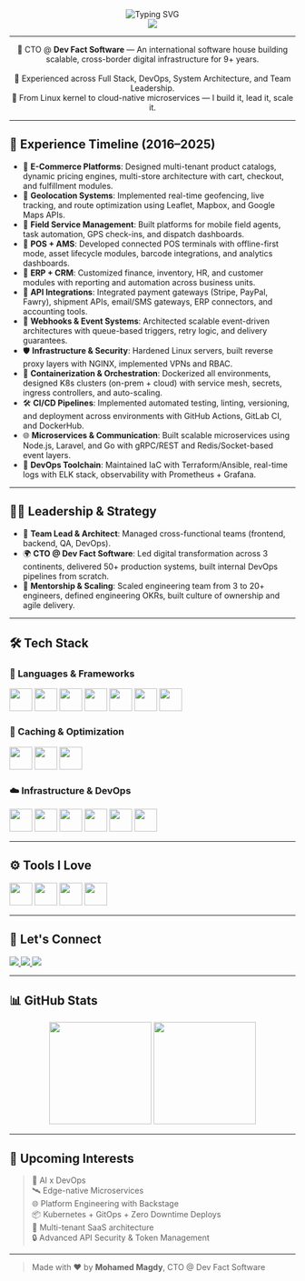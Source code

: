 <!-- README.md -->

<div align="center">
  <img src="https://readme-typing-svg.demolab.com?font=Fira+Code&size=24&duration=4000&pause=1000&color=00F7FF&center=true&vCenter=true&multiline=true&width=800&height=80&lines=Hi+there+%F0%9F%91%8B;I'm+Mohamed+Magdy+%7C+CTO+%7C+Full-Stack+Dev+%7C+DevOps+Architect" alt="Typing SVG" />
</div>

<div align="center">
  <img src="https://visitor-badge.laobi.icu/badge?page_id=mgdym7md.mgdym7md" />
</div>

---

<p align="center">
🚀 CTO @ <strong>Dev Fact Software</strong> — An international software house building scalable, cross-border digital infrastructure for 9+ years.
<br><br>
🧠 Experienced across Full Stack, DevOps, System Architecture, and Team Leadership.
<br>
🎯 From Linux kernel to cloud-native microservices — I build it, lead it, scale it.
</p>

---

## 🧭 Experience Timeline (2016–2025)

- 🛒 **E-Commerce Platforms**: Designed multi-tenant product catalogs, dynamic pricing engines, multi-store architecture with cart, checkout, and fulfillment modules.
- 📍 **Geolocation Systems**: Implemented real-time geofencing, live tracking, and route optimization using Leaflet, Mapbox, and Google Maps APIs.
- 🧰 **Field Service Management**: Built platforms for mobile field agents, task automation, GPS check-ins, and dispatch dashboards.
- 🏪 **POS + AMS**: Developed connected POS terminals with offline-first mode, asset lifecycle modules, barcode integrations, and analytics dashboards.
- 🧮 **ERP + CRM**: Customized finance, inventory, HR, and customer modules with reporting and automation across business units.
- 🔌 **API Integrations**: Integrated payment gateways (Stripe, PayPal, Fawry), shipment APIs, email/SMS gateways, ERP connectors, and accounting tools.
- 🧾 **Webhooks & Event Systems**: Architected scalable event-driven architectures with queue-based triggers, retry logic, and delivery guarantees.
- 🛡️ **Infrastructure & Security**: Hardened Linux servers, built reverse proxy layers with NGINX, implemented VPNs and RBAC.
- 🐳 **Containerization & Orchestration**: Dockerized all environments, designed K8s clusters (on-prem + cloud) with service mesh, secrets, ingress controllers, and auto-scaling.
- 🛠️ **CI/CD Pipelines**: Implemented automated testing, linting, versioning, and deployment across environments with GitHub Actions, GitLab CI, and DockerHub.
- 🌐 **Microservices & Communication**: Built scalable microservices using Node.js, Laravel, and Go with gRPC/REST and Redis/Socket-based event layers.
- 🔧 **DevOps Toolchain**: Maintained IaC with Terraform/Ansible, real-time logs with ELK stack, observability with Prometheus + Grafana.

---

## 👨‍💼 Leadership & Strategy

- 👥 **Team Lead & Architect**: Managed cross-functional teams (frontend, backend, QA, DevOps).
- 🌍 **CTO @ Dev Fact Software**: Led digital transformation across 3 continents, delivered 50+ production systems, built internal DevOps pipelines from scratch.
- 🎯 **Mentorship & Scaling**: Scaled engineering team from 3 to 20+ engineers, defined engineering OKRs, built culture of ownership and agile delivery.

---

## 🛠️ Tech Stack

### 🔧 Languages & Frameworks
<div align="left">
  <img src="https://cdn.jsdelivr.net/gh/devicons/devicon/icons/laravel/laravel-plain.svg" width="40" />
  <img src="https://cdn.jsdelivr.net/gh/devicons/devicon/icons/php/php-original.svg" width="40" />
  <img src="https://cdn.jsdelivr.net/gh/devicons/devicon/icons/nodejs/nodejs-original.svg" width="40" />
  <img src="https://cdn.jsdelivr.net/gh/devicons/devicon/icons/react/react-original.svg" width="40" />
  <img src="https://cdn.jsdelivr.net/gh/devicons/devicon/icons/javascript/javascript-original.svg" width="40" />
  <img src="https://cdn.jsdelivr.net/gh/devicons/devicon/icons/typescript/typescript-original.svg" width="40" />
  <img src="https://cdn.jsdelivr.net/gh/devicons/devicon/icons/go/go-original.svg" width="40" />
</div>

### 🧠 Caching & Optimization
<div align="left">
  <img src="https://cdn.jsdelivr.net/gh/devicons/devicon/icons/redis/redis-original.svg" width="40" />
  <img src="https://cdn.jsdelivr.net/gh/devicons/devicon/icons/nginx/nginx-original.svg" width="40" />
  <img src="https://cdn.jsdelivr.net/gh/devicons/devicon/icons/memcached/memcached-original.svg" width="40" />
</div>

### ☁️ Infrastructure & DevOps
<div align="left">
  <img src="https://cdn.jsdelivr.net/gh/devicons/devicon/icons/docker/docker-original.svg" width="40" />
  <img src="https://cdn.jsdelivr.net/gh/devicons/devicon/icons/kubernetes/kubernetes-plain.svg" width="40" />
  <img src="https://cdn.jsdelivr.net/gh/devicons/devicon/icons/amazonwebservices/amazonwebservices-original.svg" width="40" />
  <img src="https://cdn.jsdelivr.net/gh/devicons/devicon/icons/linux/linux-original.svg" width="40" />
  <img src="https://cdn.jsdelivr.net/gh/devicons/devicon/icons/bash/bash-original.svg" width="40" />
  <img src="https://cdn.jsdelivr.net/gh/devicons/devicon/icons/github/github-original.svg" width="40" />
</div>

---

## ⚙️ Tools I Love

<div align="left">
  <img src="https://cdn.jsdelivr.net/gh/devicons/devicon/icons/vscode/vscode-original.svg" width="40" />
  <img src="https://cdn.jsdelivr.net/gh/devicons/devicon/icons/phpstorm/phpstorm-original.svg" width="40" />
  <img src="https://cdn.jsdelivr.net/gh/devicons/devicon/icons/figma/figma-original.svg" width="40" />
  <img src="https://cdn.jsdelivr.net/gh/devicons/devicon/icons/photoshop/photoshop-plain.svg" width="40" />
</div>

---

## 🔗 Let's Connect

<div align="left">
  <a href="mailto:mgdym7md@gmail.com">
    <img src="https://img.shields.io/badge/Email-mgdym7md@gmail.com-EA4335?style=for-the-badge&logo=gmail&logoColor=white" />
  </a>
  <a href="https://www.linkedin.com/in/m7mdmagdy97">
    <img src="https://img.shields.io/badge/LinkedIn-M7mdMagdy97-0077B5?style=for-the-badge&logo=linkedin&logoColor=white" />
  </a>
  <a href="https://github.com/mgdym7md">
    <img src="https://img.shields.io/badge/GitHub-mgdym7md-181717?style=for-the-badge&logo=github&logoColor=white" />
  </a>
</div>

---

## 📊 GitHub Stats

<div align="center">
  <img src="https://github-readme-stats.vercel.app/api?username=mgdym7md&show_icons=true&theme=tokyonight&count_private=true" height="180" />
  <img src="https://github-readme-stats.vercel.app/api/top-langs/?username=mgdym7md&layout=compact&theme=tokyonight" height="180" />
</div>

---

## 🧪 Upcoming Interests

> 🧠 AI x DevOps  
> 🛰️ Edge-native Microservices  
> 🌐 Platform Engineering with Backstage  
> 📦 Kubernetes + GitOps + Zero Downtime Deploys  
> 🧱 Multi-tenant SaaS architecture  
> 🔒 Advanced API Security & Token Management  

---

> Made with ❤️ by **Mohamed Magdy**, CTO @ Dev Fact Software

